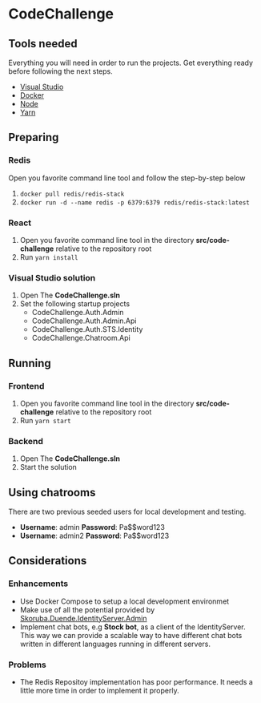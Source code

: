 # CodeChallenge
## Tools needed

Everything you will need in order to run the projects. Get everything ready before following the next steps.
* [Visual Studio](https://visualstudio.microsoft.com/downloads/)
* [Docker](https://www.docker.com/products/docker-desktop/)
* [Node](https://nodejs.org/en/download/)
* [Yarn](https://classic.yarnpkg.com/lang/en/docs/install/#windows-stable)

## Preparing
### Redis

Open you favorite command line tool and follow the step-by-step below
1. `docker pull redis/redis-stack`
2. `docker run -d --name redis -p 6379:6379 redis/redis-stack:latest`

### React

1. Open you favorite command line tool in the directory **src/code-challenge** relative to the repository root
2. Run `yarn install`

### Visual Studio solution

1. Open The **CodeChallenge.sln**
2. Set the following startup projects
   * CodeChallenge.Auth.Admin
   * CodeChallenge.Auth.Admin.Api
   * CodeChallenge.Auth.STS.Identity
   * CodeChallenge.Chatroom.Api

## Running
### Frontend

1. Open you favorite command line tool in the directory **src/code-challenge** relative to the repository root
2. Run `yarn start`

### Backend

1. Open The **CodeChallenge.sln**
2. Start the solution

## Using chatrooms

There are two previous seeded users for local development and testing.
* **Username**: admin **Password**: Pa$$word123
* **Username**: admin2 **Password**: Pa$$word123

## Considerations
### Enhancements

* Use Docker Compose to setup a local development environmet
* Make use of all the potential provided by [Skoruba.Duende.IdentityServer.Admin]([https://](https://github.com/skoruba/Duende.IdentityServer.Admin))
* Implement chat bots, e.g **Stock bot**, as a client of the IdentityServer. This way we can provide a scalable way to have different chat bots written in different languages running in different servers.

### Problems
* The Redis Repositoy implementation has poor performance. It needs a little more time in order to implement it properly.